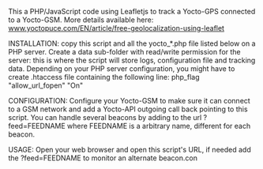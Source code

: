  This a PHP/JavaScript code using Leafletjs to track a 
 Yocto-GPS connected to a Yocto-GSM. More details available
 here:
    www.yoctopuce.com/EN/article/free-geolocalization-using-leaflet

 INSTALLATION:
 copy this script and all the yocto_*.php file listed below
 on a PHP server. Create a data sub-folder with read/write
 permission for the server: this is where the script will
 store logs, configuration file and tracking data.
 Depending on your PHP server configuration, you might 
 have to create .htaccess file containing the following line:
 php_flag "allow_url_fopen" "On"
 
 CONFIGURATION:
 Configure your Yocto-GSM to make sure it can connect
 to a GSM network and add a Yocto-API outgoing call
 back pointing to this script.  You can handle several
 beacons by adding to the url ?feed=FEEDNAME where 
 FEEDNAME is a arbitrary name, different for each beacon.
 
 USAGE:
 Open your web browser and open this script's URL,
 if needed add the ?feed=FEEDNAME to monitor an alternate
 beacon.con
